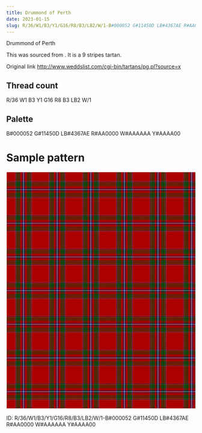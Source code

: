 ```yaml
---
title: Drummond of Perth
date: 2023-01-15
slug: R/36/W1/B3/Y1/G16/R8/B3/LB2/W/1-B#000052 G#11450D LB#4367AE R#AA0000 W#AAAAAA Y#AAAA00
---
```

Drummond of Perth

This was sourced from <no value>.  It is a 9 stripes tartan.

Original link http://www.weddslist.com/cgi-bin/tartans/pg.pl?source=x

## Thread count
R/36 W1 B3 Y1 G16 R8 B3 LB2 W/1

## Palette
B#000052 G#11450D LB#4367AE R#AA0000 W#AAAAAA Y#AAAA00

# Sample pattern

![Tartan detail](tartan.png "R/36 W1 B3 Y1 G16 R8 B3 LB2 W/1 tartan")

ID: R/36/W1/B3/Y1/G16/R8/B3/LB2/W/1-B#000052 G#11450D LB#4367AE R#AA0000 W#AAAAAA Y#AAAA00
